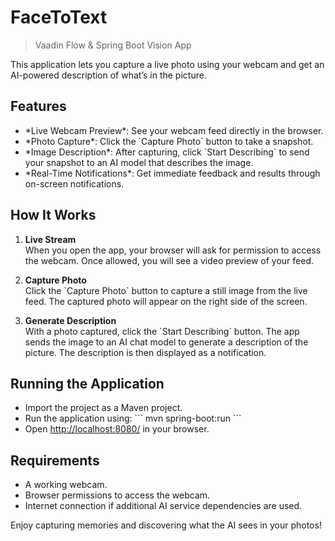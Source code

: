 # FaceToText

> Vaadin Flow & Spring Boot Vision App

This application lets you capture a live photo using your webcam and get an AI-powered description of what’s in the picture.

## Features

- \*Live Webcam Preview\*: See your webcam feed directly in the browser.
- \*Photo Capture\*: Click the \`Capture Photo\` button to take a snapshot.
- \*Image Description\*: After capturing, click \`Start Describing\` to send your snapshot to an AI model that describes the image.
- \*Real-Time Notifications\*: Get immediate feedback and results through on-screen notifications.

## How It Works

1. **Live Stream**  
   When you open the app, your browser will ask for permission to access the webcam. Once allowed, you will see a video preview of your feed.

2. **Capture Photo**  
   Click the \`Capture Photo\` button to capture a still image from the live feed. The captured photo will appear on the right side of the screen.

3. **Generate Description**  
   With a photo captured, click the \`Start Describing\` button. The app sends the image to an AI chat model to generate a description of the picture. The description is then displayed as a notification.

## Running the Application

- Import the project as a Maven project.
- Run the application using:
  \`\`\`
  mvn spring-boot:run
  \`\`\`
- Open [http://localhost:8080/](http://localhost:8080/) in your browser.

## Requirements

- A working webcam.
- Browser permissions to access the webcam.
- Internet connection if additional AI service dependencies are used.

Enjoy capturing memories and discovering what the AI sees in your photos!